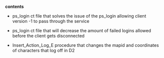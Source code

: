 **contents**

* ps_login ct file that solves the issue of the ps_login allowing client version -1 to pass through the service

* ps_login ct file that will decrease the amount of failed logins allowed before the client gets disconnected

* Insert_Action_Log_E procedure that changes the mapid and coordinates of characters that log off in D2
